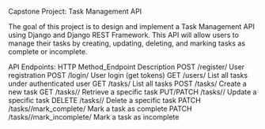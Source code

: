 Capstone Project: Task Management API

The goal of this project is to design and implement a Task Management API using Django and Django REST Framework.
This API will allow users to manage their tasks by creating, updating, deleting, and marking tasks as complete or incomplete.

API Endpoints:
HTTP        Method_Endpoint                 Description
POST        /register/                      User registration
POST	    /login/                         User login (get tokens)
GET         /users/                         List all tasks under authenticated user
GET         /tasks/                         List all tasks
POST	    /tasks/                         Create a new task
GET         /tasks/<id>/	                Retrieve a specific task
PUT/PATCH	/tasks/<id>/	                Update a specific task
DELETE	    /tasks/<id>/	                Delete a specific task
PATCH	    /tasks/<id>/mark_complete/	    Mark a task as complete
PATCH	    /tasks/<id>/mark_incomplete/	Mark a task as incomplete